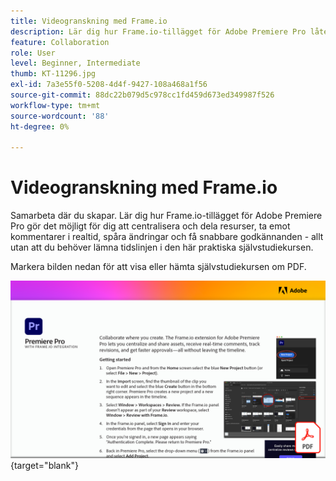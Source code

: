 ```yaml
---
title: Videogranskning med Frame.io
description: Lär dig hur Frame.io-tillägget för Adobe Premiere Pro låter dig centralisera och dela resurser, ta emot kommentarer i realtid, spåra ändringar och få snabbare godkännanden - allt utan att lämna tidslinjen
feature: Collaboration
role: User
level: Beginner, Intermediate
thumb: KT-11296.jpg
exl-id: 7a3e55f0-5208-4d4f-9427-108a468a1f56
source-git-commit: 88dc22b079d5c978cc1fd459d673ed349987f526
workflow-type: tm+mt
source-wordcount: '88'
ht-degree: 0%

---
```


# Videogranskning med Frame.io

Samarbeta där du skapar. Lär dig hur Frame.io-tillägget för Adobe Premiere Pro gör det möjligt för dig att centralisera och dela resurser, ta emot kommentarer i realtid, spåra ändringar och få snabbare godkännanden - allt utan att du behöver lämna tidslinjen i den här praktiska självstudiekursen.

Markera bilden nedan för att visa eller hämta självstudiekursen om PDF.

[![Bild på första sidan av självstudiekursen](assets/Videoreviewwithframe.png)](assets/Video-review-with-Frame.io.pdf){target="blank"}
